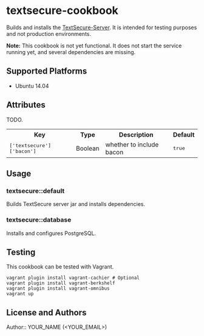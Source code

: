 # textsecure-cookbook

Builds and installs the
[TextSecure-Server](https://github.com/WhisperSystems/TextSecure-Server/).
It is intended for testing purposes and not production environments.

**Note:** This cookbook is not yet functional. It does not start the
service running yet, and several dependencies are missing.

## Supported Platforms

* Ubuntu 14.04

## Attributes

TODO.

<table>
  <tr>
    <th>Key</th>
    <th>Type</th>
    <th>Description</th>
    <th>Default</th>
  </tr>
  <tr>
    <td><tt>['textsecure']['bacon']</tt></td>
    <td>Boolean</td>
    <td>whether to include bacon</td>
    <td><tt>true</tt></td>
  </tr>
</table>

## Usage

### textsecure::default

Builds TextSecure server jar and installs dependencies.

### textsecure::database

Installs and configures PostgreSQL.

## Testing

This cookbook can be tested with Vagrant.

```
vagrant plugin install vagrant-cachier # Optional
vagrant plugin install vagrant-berkshelf
vagrant plugin install vagrant-omnibus
vagrant up
```

## License and Authors

Author:: YOUR_NAME (<YOUR_EMAIL>)
